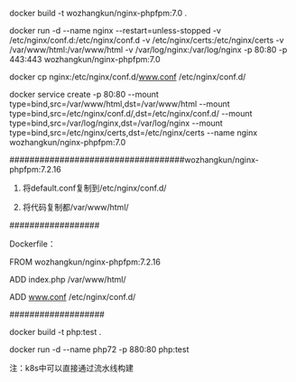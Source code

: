 docker build -t wozhangkun/nginx-phpfpm:7.0 .

docker run -d --name nginx --restart=unless-stopped -v /etc/nginx/conf.d:/etc/nginx/conf.d -v /etc/nginx/certs:/etc/nginx/certs -v /var/www/html:/var/www/html -v /var/log/nginx:/var/log/nginx -p 80:80 -p 443:443 wozhangkun/nginx-phpfpm:7.0

docker cp nginx:/etc/nginx/conf.d/www.conf /etc/nginx/conf.d/

docker service create -p 80:80 --mount type=bind,src=/var/www/html,dst=/var/www/html --mount type=bind,src=/etc/nginx/conf.d/,dst=/etc/nginx/conf.d/ --mount type=bind,src=/var/log/nginx,dst=/var/log/nginx --mount type=bind,src=/etc/nginx/certs,dst=/etc/nginx/certs --name nginx wozhangkun/nginx-phpfpm:7.0

###################################wozhangkun/nginx-phpfpm:7.2.16

1. 将default.conf复制到/etc/nginx/conf.d/

2. 将代码复制都/var/www/html/

##################

Dockerfile：

FROM wozhangkun/nginx-phpfpm:7.2.16

ADD index.php /var/www/html/

ADD www.conf /etc/nginx/conf.d/

###################

docker build -t php:test .

docker run -d --name php72 -p 880:80 php:test

注：k8s中可以直接通过流水线构建
